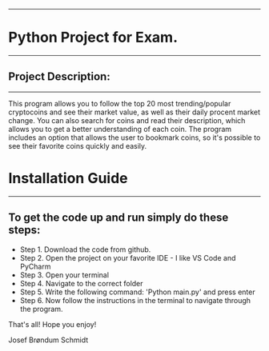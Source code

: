 ************************
# Python Project for Exam.
************************

## Project Description:
---------------------

This program allows you to follow the top 20 most trending/popular cryptocoins and see their market value, 
as well as their daily procent market change. You can also search for coins and read their description, which allows you to get 
a better understanding of each coin. The program includes an option that allows the user to bookmark coins, so it's possible to 
see their favorite coins quickly and easily.  


# Installation Guide
----------------------

## To get the code up and run simply do these steps:
  * Step 1. Download the code from github.
  * Step 2. Open the project on your favorite IDE - I like VS Code and PyCharm
  * Step 3. Open your terminal
  * Step 4. Navigate to the correct folder
  * Step 5. Write the following command: 'Python main.py' and press enter
  * Step 6. Now follow the instructions in the terminal to navigate through the program.
  
That's all! Hope you enjoy!

Josef Brøndum Schmidt

